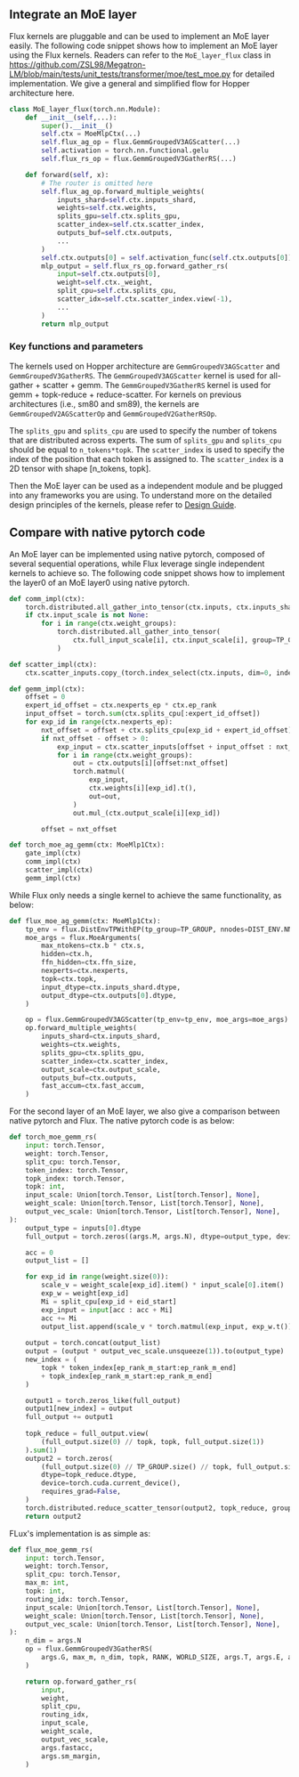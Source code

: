 

## Integrate an MoE layer
Flux kernels are pluggable and can be used to implement an MoE layer easily. The following code snippet shows how to implement an MoE layer using the Flux kernels.
Readers can refer to the `MoE_layer_flux` class in https://github.com/ZSL98/Megatron-LM/blob/main/tests/unit_tests/transformer/moe/test_moe.py for detailed implementation. We give a general and simplified flow for Hopper architecture here.

```python
class MoE_layer_flux(torch.nn.Module):
    def __init__(self,...):
        super().__init__()
        self.ctx = MoeMlpCtx(...)
        self.flux_ag_op = flux.GemmGroupedV3AGScatter(...)
        self.activation = torch.nn.functional.gelu
        self.flux_rs_op = flux.GemmGroupedV3GatherRS(...)

    def forward(self, x):
        # The router is omitted here
        self.flux_ag_op.forward_multiple_weights(
            inputs_shard=self.ctx.inputs_shard,
            weights=self.ctx.weights,
            splits_gpu=self.ctx.splits_gpu,
            scatter_index=self.ctx.scatter_index,
            outputs_buf=self.ctx.outputs,
            ...
        )
        self.ctx.outputs[0] = self.activation_func(self.ctx.outputs[0])
        mlp_output = self.flux_rs_op.forward_gather_rs(
            input=self.ctx.outputs[0],
            weight=self.ctx._weight,
            split_cpu=self.ctx.splits_cpu,
            scatter_idx=self.ctx.scatter_index.view(-1),
            ...
        )
        return mlp_output
```

### Key functions and parameters
The kernels used on Hopper architecture are `GemmGroupedV3AGScatter` and `GemmGroupedV3GatherRS`. The `GemmGroupedV3AGScatter` kernel is used for all-gather + scatter + gemm. The `GemmGroupedV3GatherRS` kernel is used for gemm + topk-reduce + reduce-scatter. For kernels on previous architectures (i.e., sm80 and sm89), the kernels are `GemmGroupedV2AGScatterOp` and `GemmGroupedV2GatherRSOp`.

The `splits_gpu` and `splits_cpu` are used to specify the number of tokens that are distributed across experts. The sum of `splits_gpu` and `splits_cpu` should be equal to `n_tokens*topk`. The `scatter_index` is used to specify the index of the position that each token is assigned to. The `scatter_index` is a 2D tensor with shape [n_tokens, topk].

Then the MoE layer can be used as a independent module and be plugged into any frameworks you are using. To understand more on the detailed design principles of the kernels, please refer to [Design Guide](https://github.com/bytedance/flux/blob/main/docs/design.md).

## Compare with native pytorch code

An MoE layer can be implemented using native pytorch, composed of several sequential operations, while Flux leverage single independent kernels to achieve so. The following code snippet shows how to implement the layer0 of an MoE layer0 using native pytorch.

```python
def comm_impl(ctx):
    torch.distributed.all_gather_into_tensor(ctx.inputs, ctx.inputs_shard, group=TP_GROUP)
    if ctx.input_scale is not None:
        for i in range(ctx.weight_groups):
            torch.distributed.all_gather_into_tensor(
                ctx.full_input_scale[i], ctx.input_scale[i], group=TP_GROUP
            )

def scatter_impl(ctx):
    ctx.scatter_inputs.copy_(torch.index_select(ctx.inputs, dim=0, index=ctx.gather_index))

def gemm_impl(ctx):
    offset = 0
    expert_id_offset = ctx.nexperts_ep * ctx.ep_rank
    input_offset = torch.sum(ctx.splits_cpu[:expert_id_offset])
    for exp_id in range(ctx.nexperts_ep):
        nxt_offset = offset + ctx.splits_cpu[exp_id + expert_id_offset]
        if nxt_offset - offset > 0:
            exp_input = ctx.scatter_inputs[offset + input_offset : nxt_offset + input_offset]
            for i in range(ctx.weight_groups):
                out = ctx.outputs[i][offset:nxt_offset]
                torch.matmul(
                    exp_input,
                    ctx.weights[i][exp_id].t(),
                    out=out,
                )
                out.mul_(ctx.output_scale[i][exp_id])

        offset = nxt_offset

def torch_moe_ag_gemm(ctx: MoeMlp1Ctx):
    gate_impl(ctx)
    comm_impl(ctx)
    scatter_impl(ctx)
    gemm_impl(ctx)

```

While Flux only needs a single kernel to achieve the same functionality, as below:

```python
def flux_moe_ag_gemm(ctx: MoeMlp1Ctx):    
    tp_env = flux.DistEnvTPWithEP(tp_group=TP_GROUP, nnodes=DIST_ENV.NNODES, ep_group=EP_GROUP)
    moe_args = flux.MoeArguments(
        max_ntokens=ctx.b * ctx.s,
        hidden=ctx.h,
        ffn_hidden=ctx.ffn_size,
        nexperts=ctx.nexperts,
        topk=ctx.topk,
        input_dtype=ctx.inputs_shard.dtype,
        output_dtype=ctx.outputs[0].dtype,
    )

    op = flux.GemmGroupedV3AGScatter(tp_env=tp_env, moe_args=moe_args)
    op.forward_multiple_weights(
        inputs_shard=ctx.inputs_shard,
        weights=ctx.weights,
        splits_gpu=ctx.splits_gpu,
        scatter_index=ctx.scatter_index,
        output_scale=ctx.output_scale,
        outputs_buf=ctx.outputs,
        fast_accum=ctx.fast_accum,
    )
```

For the second layer of an MoE layer, we also give a comparison between native pytorch and Flux.
The native pytorch code is as below:

```python
def torch_moe_gemm_rs(
    input: torch.Tensor,
    weight: torch.Tensor,
    split_cpu: torch.Tensor,
    token_index: torch.Tensor,
    topk_index: torch.Tensor,
    topk: int,
    input_scale: Union[torch.Tensor, List[torch.Tensor], None],
    weight_scale: Union[torch.Tensor, List[torch.Tensor], None],
    output_vec_scale: Union[torch.Tensor, List[torch.Tensor], None],
):
    output_type = inputs[0].dtype
    full_output = torch.zeros((args.M, args.N), dtype=output_type, device=inputs[0].device)

    acc = 0
    output_list = []

    for exp_id in range(weight.size(0)):
        scale_v = weight_scale[exp_id].item() * input_scale[0].item()
        exp_w = weight[exp_id]
        Mi = split_cpu[exp_id + eid_start]
        exp_input = input[acc : acc + Mi]
        acc += Mi
        output_list.append(scale_v * torch.matmul(exp_input, exp_w.t()))
        
    output = torch.concat(output_list)
    output = (output * output_vec_scale.unsqueeze(1)).to(output_type)
    new_index = (
        topk * token_index[ep_rank_m_start:ep_rank_m_end]
        + topk_index[ep_rank_m_start:ep_rank_m_end]
    )

    output1 = torch.zeros_like(full_output)
    output1[new_index] = output
    full_output += output1
        
    topk_reduce = full_output.view(
        (full_output.size(0) // topk, topk, full_output.size(1))
    ).sum(1)
    output2 = torch.zeros(
        (full_output.size(0) // TP_GROUP.size() // topk, full_output.size(1)),
        dtype=topk_reduce.dtype,
        device=torch.cuda.current_device(),
        requires_grad=False,
    )
    torch.distributed.reduce_scatter_tensor(output2, topk_reduce, group=TP_GROUP)
    return output2
```
FLux's implementation is as simple as:

```python
def flux_moe_gemm_rs(
    input: torch.Tensor,
    weight: torch.Tensor,
    split_cpu: torch.Tensor,
    max_m: int,
    topk: int,
    routing_idx: torch.Tensor,
    input_scale: Union[torch.Tensor, List[torch.Tensor], None],
    weight_scale: Union[torch.Tensor, List[torch.Tensor], None],
    output_vec_scale: Union[torch.Tensor, List[torch.Tensor], None],
):
    n_dim = args.N
    op = flux.GemmGroupedV3GatherRS(
        args.G, max_m, n_dim, topk, RANK, WORLD_SIZE, args.T, args.E, args.inputgroups
    )

    return op.forward_gather_rs(
        input,
        weight,
        split_cpu,
        routing_idx,
        input_scale,
        weight_scale,
        output_vec_scale,
        args.fastacc,
        args.sm_margin,
    )
```